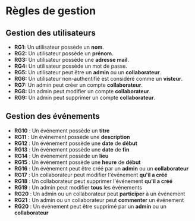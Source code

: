 # Règles de gestion

## Gestion des utilisateurs 

- **RG1:** Un utilisateur possède un **nom**.
- **RG2:** Un utilisateur possède un **prénom**.
- **RG3:** Un utilisateur possède une **adresse mail**.
- **RG4:** Un utilisateur possède un mot de passe.
- **RG5:** Un utilisateur peut être un **admin** ou un **collaborateur**.
- **RG6:** Un utilisateur non-authentifié est considéré comme un **visteur**.
- **RG7:** Un admin peut créer un compte **collaborateur**.
- **RG8:** Un admin peut modifier un compte **collaborateur**.
- **RG9:** Un admin peut supprimer un compte **collaborateur**.
 
## Gestion des événements
- **RG10** : Un événement possède un **titre**
- **RG11** : Un événement possède une **description**
- **RG12** : Un événement possède une **date** de **début**
- **RG13** : Un événement possède une **date** de **fin**
- **RG14** : Un événement possède un **lieu**
- **RG15** : Un événement possède une **heure** de **début**
- **RG16** : Un événement peut être créé par un **admin** ou un **collaborateur**
- **RG17** : Un collaborateur peut modifier l'événement **qu'il a créé**
- **RG18** : Un collaborateur peut supprimer l'événement **qu'il a créé**
- **RG19** : Un admin peut modifier **tous** les événements
- **RG20** : Un admin ou un collaborateur peut **participer** à un événement
- **RG21** : Un admin ou un collaborateur peut **commenter** un événement
- **RG20** : Un événement peut être supprimé par un **admin** ou un **collaborateur**
